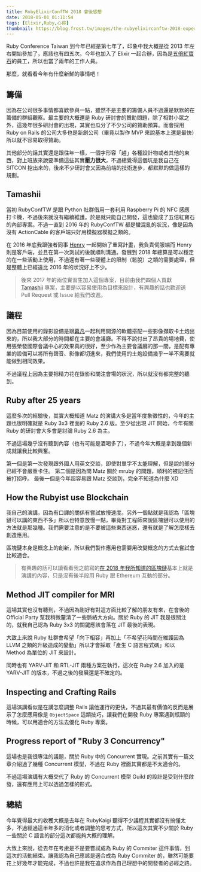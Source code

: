 ```yaml
---
title: RubyElixirConfTW 2018 會後感想
date: 2018-05-01 01:11:54
tags: [Elixir,Ruby,心得]
thumbnail: https://blog.frost.tw/images/the-rubyelixirconftw-2018-experience/thumbnail.jpg
---
```


Ruby Conference Taiwan 到今年已經是第七年了，印象中我大概是從 2013 年左右開始參加了，應該也有四五次。今年也加入了 Elixir 一起合辦，因為是[五倍紅寶石](https://5xruby.tw)的員工，所以也當了兩年的工作人員。

那麼，就看看今年有什麼新鮮的事情吧！

<!--more-->

## 籌備

因為在公司很多事情都喜歡參與一點，雖然不是主要的籌備人員不過還是默默的在籌備的群組觀察。最主要的大概還是 Ruby 研討會的贊助問題，除了相對小眾之外，這幾年很多研討會的出現，其實也瓜分了不少公司的贊助預算。而會採用 Ruby on Rails 的公司大多也是新創公司（畢竟以製作 MVP 來說基本上還是最快）所以就不容易取得贊助。

其他部分的話其實還是跟往年一樣，一個字形容「趕」各種設計物或者其他的東西，對上班族來說要準備這些其實**壓力很大**，不過總覺得這個坑是我自己在 SITCON 挖出來的，後來不少研討會又因為前端的技術進步，都默默的做這樣的規劃。

## Tamashii

當初 RubyConfTW 是跟 Python 社群借用一套利用 Raspberry Pi 的 NFC 感應打卡機，不過後來就沒有繼續維護。於是就只能自己開發，這也變成了五倍紅寶石的內部專案。不過一直到 2016 年的 RubyConfTW 都是蠻混亂的狀況，像是因為沒有 ActionCable 的客戶端只好用模擬器模擬之類的。

在 2016 年底我跟強者同事 [Henry](https://lctseng.github.io/) 一起開始了重寫計畫，我負責伺服端而 Henry 則是客戶端，並且在第一次測試的後就順利溝通。發展到 2018 年總算是可以穩定的在一些活動上使用，不過還有著一些硬體上的限制（鬆脫）之類的需要處理，但是整體上已經遠比 2016 年的狀況好上不少。

> 後來 2017 年的兩位實習生加入這個專案，目前由我們四個人貢獻 [Tamashii](https://tamashii.io) 專案，主要是以容易使用為目標來設計，有興趣的話也歡迎送 Pull Request 或 Issue 給我們改進。

## 議程

因為目前使用的錄影設備是跟[幕凡](https://ruydo.tw)一起利用開源的軟體搭配一些影像擷取卡土炮出來的，所以我大部分的時間都在主要的會議廳。不得不說付出了昂貴的場地費，使用張榮發國際會議中心的效果真的很好，至少作為主要會議廳的那一間，是配有專業的設備可以將所有聲音、影像都切進來，我們使用的土炮設備幾乎一半不需要就能做到相同效果。

不過議程上因為主要把精力花在錄影和關注會場的狀況，所以就沒有都完整的聽到。

## Ruby after 25 years

這麼多次的經驗後，其實大概知道 Matz 的演講大多是當年度象徵性的，今年的主題也很明確就是 Ruby 3x3 裡面的 Ruby 2.6 版。至少從出現 JIT 開始，今年有關 Ruby 的研討會大多會是討論 Ruby 2.6 為主。

不過這場幾乎沒有聽到內容（也有可能是酒喝多了），不過今年大概是拿到幾個新成就讓我比較興奮。

第一個是第一次發現跟外國人用英文交談，即使對單字不太能理解，但是說的部分已經不會嚴重卡住。
第二個是因為問 Matz 關於 mruby 的問題，順利的被記住而被打招呼。
最後一個是今年超容易跟 Matz 交談到，完全不知道為什麼 XD

## How the Rubyist use Blockchain

我自己的演講，因為有口譯的關係有嘗試放慢速度。另外一個點就是我認為「區塊鏈可以講的東西不多」所以也特意放慢一點，畢竟對工程師來說區塊鏈可以使用的方法就是那幾種。我們需要注意的是不要被這些東西迷惑，還有就是了解怎麼樣去創造應用。

區塊鏈本身是概念上的創新，所以我們製作應用也需要用改變概念的方式去嘗試會比較適合。

> 有興趣的話可以讀看看我之前寫的[在 2018 年我所知道的區塊鏈](https://blog.frost.tw/posts/2018/04/02/The-blockchain-I-know-about-in-2018/)基本上就是演講的內容，只是沒有後半段用 Ruby 跟 Ethereum 互動的部分。

## Method JIT compiler for MRI

這場其實也沒有聽到，不過因為剛好有對這方面比較了解的朋友有來，在會後的 Official Party 幫我稍微釐清了一些脈絡大方向。關於 Ruby 的 JIT 我是很關注的，就我自己認為 Ruby 3x3 的關鍵應該會落在 JIT 最後的表現。

大致上來說 Ruby 社群會希望「向下相容」再加上「不希望花時間在維護因為 LLVM 之類的升級造成的變動」所以才會採取「產生 C 語言程式碼」和以 Method 為單位的 JIT 來設計。

同時也有 YARV-JIT 和 RTL-JIT 兩種方案在執行，這次在 Ruby 2.6 加入的是 YARV-JIT 的版本，不過之後的發展還是不確定的。

## Inspecting and Crafting Rails

這場演講看似是在講怎麼調整 Rails 讓他運行的更快，不過其最有價值的反而是展示了怎麼應用像是 `ObjectSpace` 這類技巧，讓我們在開發 Ruby 專案遇到瓶頸的時候，可以用適合的方法去優化 Ruby 專案。

## Progress report of "Ruby 3 Concurrency"

這場也是我很專注的議題，關於 Ruby 中的 Concurrent 實現。之前其實有一篇文章介紹過了幾種 Concurrent 模型，不過在 Ruby 裡面其實都是不太適合的。

不過這場演講有大概交代了 Ruby 的 Concurrent 模型 Guild 的設計是受到什麼啟發，還有應用上可以透過怎樣的形式。

## 總結

今年覺得最大的收穫大概是去年在 RubyKaigi 聽得不少議程其實都沒有搞懂太多，不過經過這半年多的消化或者調整的思考方式，所以這次其實不少關於 Ruby 一些關於 C 語言的部分這次都能夠大概的理解。

大致上來說，從去年在考慮是不是要嘗試成為 Ruby 的 Commiter 這件事情，到這次的活動結束。讓我認為自己應該是適合成為 Ruby Commiter 的，雖然可能要花上好幾年才能完成，不過也許是我在追求作為自己理想中的開發者的必經之路。
